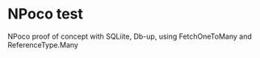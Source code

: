 # NPoco test
NPoco proof of concept with SQLiite, Db-up, using FetchOneToMany and ReferenceType.Many
